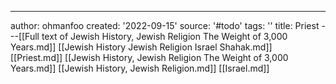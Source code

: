---
author: ohmanfoo
created: '2022-09-15'
source: '#todo'
tags: ''
title: Priest
---[[Full text of Jewish History, Jewish Religion The Weight of 3,000 Years.md]]
[[Jewish History Jewish Religion Israel Shahak.md]]
[[Priest.md]]
[[Jewish History, Jewish Religion The Weight of 3,000 Years.md]]
[[Jewish History, Jewish Religion.md]]
[[Israel.md]]
